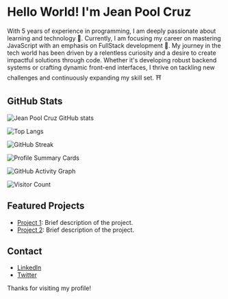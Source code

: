 # Hello World! I'm Jean Pool Cruz

With 5 years of experience in programming, I am deeply passionate about learning and technology 🧠. Currently, I am focusing my career on mastering JavaScript with an emphasis on FullStack development 🚀. My journey in the tech world has been driven by a relentless curiosity and a desire to create impactful solutions through code. Whether it's developing robust backend systems or crafting dynamic front-end interfaces, I thrive on tackling new challenges and continuously expanding my skill set. ⛩️


## GitHub Stats

![Jean Pool Cruz GitHub stats](https://github-readme-stats.vercel.app/api?username=jpool09&show_icons=true&theme=radical)

![Top Langs](https://github-readme-stats.vercel.app/api/top-langs/?username=jpool09&layout=compact&theme=radical)

![GitHub Streak](https://github-readme-streak-stats.herokuapp.com/?user=jpool09&theme=dark)

![Profile Summary Cards](http://github-profile-summary-cards.vercel.app/api/cards/profile-details?username=jpool09&theme=radical)

![GitHub Activity Graph](https://activity-graph.herokuapp.com/graph?username=jpool09&theme=react-dark)

![Visitor Count](https://komarev.com/ghpvc/?username=jpool09)

## Featured Projects

- [Project 1](https://github.com/your-username/project1): Brief description of the project.
- [Project 2](https://github.com/your-username/project2): Brief description of the project.

## Contact

- [LinkedIn](https://www.linkedin.com/in/your-username/)
- [Twitter](https://twitter.com/your-username)

Thanks for visiting my profile!
